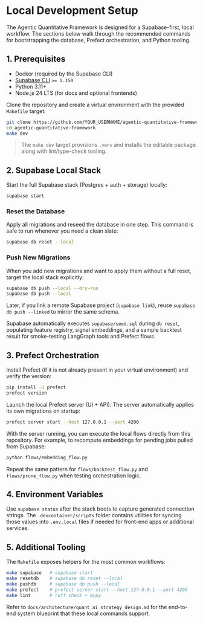 # Local Development Setup

The Agentic Quantitative Framework is designed for a Supabase-first, local workflow. The sections below walk through the
recommended commands for bootstrapping the database, Prefect orchestration, and Python tooling.

## 1. Prerequisites

- Docker (required by the Supabase CLI)
- [Supabase CLI](https://supabase.com/docs/guides/cli) `>= 1.150`
- Python 3.11+
- Node.js 24 LTS (for docs and optional frontends)

Clone the repository and create a virtual environment with the provided `Makefile` target:

```bash
git clone https://github.com/YOUR_USERNAME/agentic-quantitative-framework.git
cd agentic-quantitative-framework
make dev
```

> The `make dev` target provisions `.venv` and installs the editable package along with lint/type-check tooling.

## 2. Supabase Local Stack

Start the full Supabase stack (Postgres + auth + storage) locally:

```bash
supabase start
```

### Reset the Database

Apply all migrations and reseed the database in one step. This command is safe to run whenever you need a clean slate:

```bash
supabase db reset --local
```

### Push New Migrations

When you add new migrations and want to apply them without a full reset, target the local stack explicitly:

```bash
supabase db push --local --dry-run
supabase db push --local
```

Later, if you link a remote Supabase project (`supabase link`), reuse `supabase db push --linked` to mirror the same schema.

Supabase automatically executes `supabase/seed.sql` during `db reset`, populating feature registry, signal embeddings, and a
sample backtest result for smoke-testing LangGraph tools and Prefect flows.

## 3. Prefect Orchestration

Install Prefect (if it is not already present in your virtual environment) and verify the version:

```bash
pip install -U prefect
prefect version
```

Launch the local Prefect server (UI + API). The server automatically applies its own migrations on startup:

```bash
prefect server start --host 127.0.0.1 --port 4200
```

With the server running, you can execute the local flows directly from this repository. For example, to recompute embeddings for
pending jobs pulled from Supabase:

```bash
python flows/embedding_flow.py
```

Repeat the same pattern for `flows/backtest_flow.py` and `flows/prune_flow.py` when testing orchestration logic.

## 4. Environment Variables

Use `supabase status` after the stack boots to capture generated connection strings. The `.devcontainer/scripts`
folder contains utilities for syncing those values into `.env.local` files if needed for front-end apps or additional
services.

## 5. Additional Tooling

The `Makefile` exposes helpers for the most common workflows:

```bash
make supabase   # supabase start
make resetdb    # supabase db reset --local
make pushdb     # supabase db push --local
make prefect    # prefect server start --host 127.0.0.1 --port 4200
make lint       # ruff check + mypy
```

Refer to `docs/architecture/quant_ai_strategy_design.md` for the end-to-end system blueprint that these local commands
support.
